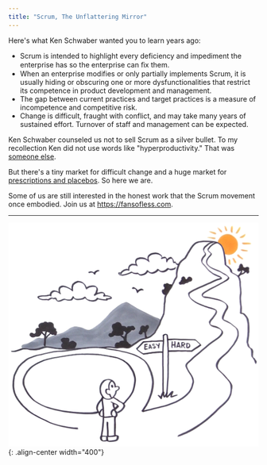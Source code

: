 ```yaml
---
title: "Scrum, The Unflattering Mirror"
---
```


Here's what Ken Schwaber wanted you to learn years ago:
* Scrum is intended to highlight every deficiency and impediment the enterprise has so the enterprise can ﬁx them.
* When an enterprise modifies or only partially implements Scrum, it is usually hiding or obscuring one or more dysfunctionalities that restrict its competence in product development and management.
* The gap between current practices and target practices is a measure of incompetence and competitive risk.
* Change is difficult, fraught with conflict, and may take many years of sustained effort.  Turnover of staff and management can be expected.

Ken Schwaber counseled us not to sell Scrum as a silver bullet.  To my recollection Ken did not use words like "hyperproductivity."  That was [someone else](https://duckduckgo.com/?q=site%3Aquackwatch.org+%22Frequency+Research+Foundation%22).

But there's a tiny market for difficult change and a huge market for [prescriptions and placebos](/things-ken-schwaber-intentionally-omits-from-scrum).  So here we are.

Some of us are still interested in the honest work that the Scrum movement once embodied.  Join us at <https://fansofless.com>.

----

![LeSS is hard](../images/less-is-hard.png){: .align-center width="400"}